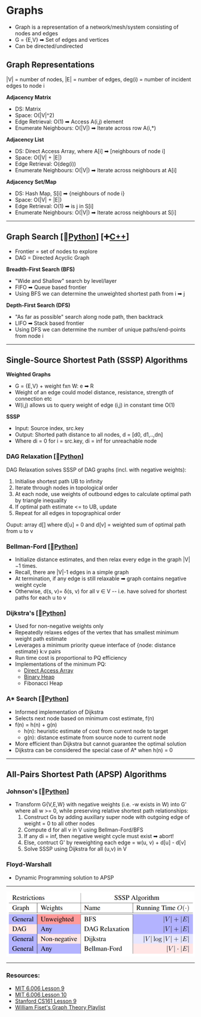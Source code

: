# Graphs

* Graph is a representation of a network/mesh/system consisting of nodes and edges
* G = {E,V} ➡ Set of edges and vertices
* Can be directed/undirected

## Graph Representations
|V| = number of nodes, |E| = number of edges, deg(i) = number of incident edges to node i

**Adjacency Matrix**
* DS: Matrix
* Space: O(|V|^2)
* Edge Retrieval: O(1) ➡ Access A(i,j) element
* Enumerate Neighbours: O(|V|) ➡ Iterate across row A(i,*)

**Adjacency List**
* DS: Direct Access Array, where A[i] ➡ [neighbours of node i]
* Space: O(|V| + |E|)
* Edge Retrieval: O(deg(i))
* Enumerate Neighbours: O(|V|) ➡ Iterate across neighbours at A[i]

**Adjacency Set/Map**
* DS: Hash Map, S[i] ➡ {neighbours of node i}
* Space: O(|V| + |E|)
* Edge Retrieval: O(1) ➡ is j in S[i]
* Enumerate Neighbours: O(|V|) ➡ Iterate across neighbours at S[i]

<hr>

## Graph Search [🐍[Python](./py/graph.py)] [➕[C++](./cpp/graph)]
* Frontier = set of nodes to explore
* DAG = Directed Acyclic Graph

**Breadth-First Search (BFS)**
* "Wide and Shallow" search by level/layer
* FIFO ➡ Queue based frontier
* Using BFS we can determine the unweighted shortest path from i ➡ j

**Depth-First Search (DFS)**
* "As far as possible" search along node path, then backtrack
* LIFO ➡ Stack based frontier
* Using DFS we can determine the number of unique paths/end-points from node i

<hr>

## Single-Source Shortest Path (SSSP) Algorithms

**Weighted Graphs**
* G = {E,V} + weight fxn W: e ➡ R
* Weight of an edge could model distance, resistance, strength of connection etc
* W(i,j) allows us to query weight of edge (i,j) in constant time O(1)

**SSSP**
* Input: Source index, src.key
* Output: Shorted path distance to all nodes, d = [d0, d1,..,dn]
* Where di = 0 for i = src.key, di = inf for unreachable node
### DAG Relaxation [🐍[Python](./py/dag.py)]

DAG Relaxation solves SSSP of DAG graphs (incl. with negative weights):

1. Initialise shortest path UB to infinity
2. Iterate through nodes in topological order
3. At each node, use weights of outbound edges to calculate optimal path by triangle inequality
4. If optimal path estimate <= to UB, update
5. Repeat for all edges in topographical order

Ouput: array d[] where d[u] = 0 and d[v] = weighted sum of optimal path from u to v

### Bellman-Ford [🐍[Python](./py/bellman_ford.py)]

* Initialize distance estimates, and then relax every edge in the graph |V|−1 times. 
* Recall, there are |V|-1 edges in a simple graph
* At termination, if any edge is still relaxable ➡ graph contains negative weight cycle
* Otherwise, d(s, v)= δ(s, v) for all v ∈ V -- i.e. have solved for shortest paths for each u to v

### Dijkstra's [🐍[Python](./py/dijkstra.py)]

* Used for non-negative weights only
* Repeatedly relaxes edges of the vertex that has smallest minimum weight path estimate
* Leverages a minimum priority queue interface of {node: distance estimate} k:v pairs
* Run time cost is proportional to PQ efficiency
* Implementations of the minimum PQ:
    * [Direct Access Array](./hash_tables.py)
    * [Binary Heap](./heaps.py)
    * Fibonacci Heap

### A* Search [🐍[Python](./py/a_star.py)]
* Informed implementation of Dijkstra
* Selects next node based on minimum cost estimate, f(n)
* f(n) = h(n) + g(n)
    * h(n): heuristic estimate of cost from current node to target
    * g(n): distance estimate from source node to current node
* More efficient than Dijkstra but cannot guarantee the optimal solution
* Dijkstra can be considered the special case of A* when h(n) = 0

<hr>

## All-Pairs Shortest Path (APSP) Algorithms

### Johnson's [🐍[Python](./py/apsp.py)]

* Transform G{V,E,W} with negative weights (i.e. -w exists in W) into G' where all w >= 0, while preserving relative shortest path relationships:
    1. Construct Gs by adding auxillary super node with outgoing edge of weight = 0 to all other nodes
    2. Compute d for all v in V using Bellman-Ford/BFS
    3. If any di = inf, then negative weight cycle must exist ➡ abort!
    4. Else, contruct G' by reweighting each edge = w(u, v) + d[u] - d[v]
    5. Solve SSSP using Dijkstra for all (u,v) in V


### Floyd-Warshall

* Dynamic Programming solution to APSP

<hr>

![](./assets/graphs.png)

<hr>

### Resources:
* [MIT 6.006 Lesson 9](./notes/MIT6006/09%20BFS.pdf)
* [MIT 6.006 Lesson 10](./notes/MIT6006/10%20DFS.pdf)
* [Stanford CS161 Lesson 9](./notes/StanfordCS161/09%20Graphs.pdf)
* [William Fiset's Graph Theory Playlist](https://www.youtube.com/playlist?list=PLDV1Zeh2NRsDGO4--qE8yH72HFL1Km93P)